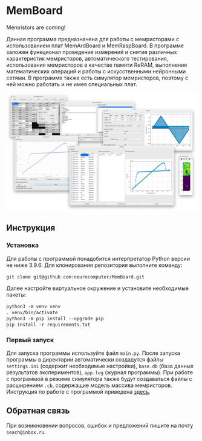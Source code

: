# MemBoard
Memristors are coming!

Данная программа предназначена для работы с мемристорами с использованием плат MemArdBoard и MemRaspBoard. В программе заложен функционал проведения измерений и снятия различных характеристик мемристоров, автоматического тестирования, использования мемристоров в качестве памяти ReRAM, выполнения математических операций и работы с искусственными нейронными сетями. В программе также есть симулятор мемристоров, поэтому с ней можно работать и не имея специальных плат.

![Общий вид программы](docs/assets/general.png)

## Инструкция

### Установка

Для работы с программой понадобится интерпретатор Python версии не ниже 3.9.6. Для клонирования репозитория выполните команду:

```
git clone git@github.com:neurocomputer/MemBoard.git
```

Далее настройте виртуальное окружение и установите необходимые пакеты:

```
python3 -m venv venv
. venv/bin/activate
python3 -m pip install --upgrade pip
pip install -r requirements.txt
```

### Первый запуск

Для запуска программы используйте файл `main.py`. После запуска программы в директории автоматически создадутся файлы `settings.ini` (содержит необходимые настройки), `base.db` (база данных результатов экспериментов), `app.log` (журнал программы). При работе с программой в режиме симулятора также будут создаваться файлы с расширением `.cb`, содержащие модель массива мемристоров. Инструкция по работе с программой приведена [здесь](https://github.com/neurocomputer/MemBoard/blob/main/docs/README.md).

## Обратная связь
При возникновении вопросов, ошибок и предложений пишите на почту `seach@inbox.ru`.
